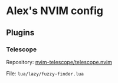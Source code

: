 # Alex's NVIM config

## Plugins

### Telescope

Repository: [nvim-telescope/telescope.nvim](https://github.com/nvim-telescope/telescope.nvim)

File: `lua/lazy/fuzzy-finder.lua`
